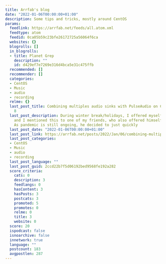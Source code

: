 ```yaml
---
title: Arrfab's blog
date: "2022-01-06T00:00:00+01:00"
description: Some tips and tricks, mostly around CentOS
params:
  feedlink: https://arrfab.net/feeds/all.atom.xml
  feedtype: atom
  feedid: 0ca05b59c23bfe26172725a56064f6ca
  websites: {}
  blogrolls: []
  in_blogrolls:
  - title: Planet Grep
    description: ""
    id: d429ef7e7269e316d4bca5e31c475ffb
  recommended: []
  recommender: []
  categories:
  - CentOS
  - Music
  - audio
  - recording
  relme: {}
  last_post_title: Combining multiples audio sinks with PulseAudio on CentOS Stream
    8
  last_post_description: During winter break/holidays, I offered myself a new Bass
    and I mentioned this to one of my friends, who also offered himself a new guitar.
    As pandemic is still ongoing, he decided to just quickly
  last_post_date: "2022-01-06T00:00:00+01:00"
  last_post_link: https://arrfab.net/posts/2022/Jan/06/combining-multiples-audio-sinks-with-pulseaudio-on-centos-stream-8/
  last_post_categories:
  - CentOS
  - Music
  - audio
  - recording
  last_post_language: ""
  last_post_guid: 2ccd22b7f5d06192bed9568fe192a282
  score_criteria:
    cats: 0
    description: 3
    feedlangs: 0
    hasContent: 3
    hasPosts: 3
    postcats: 3
    promoted: 5
    promotes: 0
    relme: 0
    title: 3
    website: 0
  score: 20
  ispodcast: false
  isnoarchive: false
  innetwork: true
  language: ""
  postcount: 183
  avgpostlen: 287
---
```


